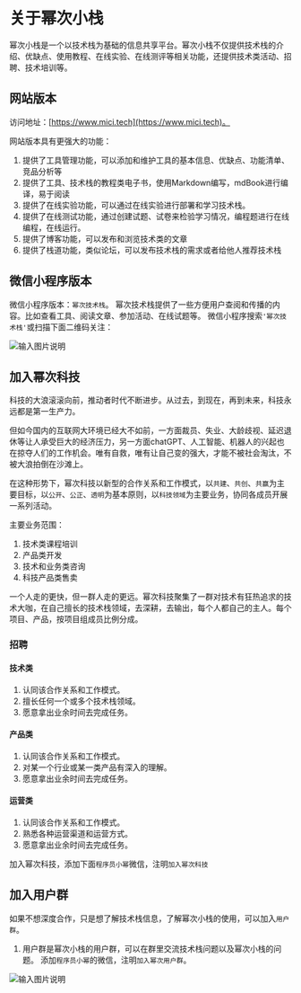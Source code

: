 # 关于幂次小栈

幂次小栈是一个以技术栈为基础的信息共享平台。幂次小栈不仅提供技术栈的介绍、优缺点、使用教程、在线实验、在线测评等相关功能，还提供技术类活动、招聘、技术培训等。

## 网站版本
访问地址：[https://www.mici.tech](https://www.mici.tech)。  

网站版本具有更强大的功能：
1. 提供了工具管理功能，可以添加和维护工具的基本信息、优缺点、功能清单、竞品分析等
2. 提供了工具、技术栈的教程类电子书，使用Markdown编写，mdBook进行编译，易于阅读
3. 提供了在线实验功能，可以通过在线实验进行部署和学习技术栈。
4. 提供了在线测试功能，通过创建试题、试卷来检验学习情况，编程题进行在线编程，在线运行。
5. 提供了博客功能，可以发布和浏览技术类的文章
6. 提供了栈道功能，类似论坛，可以发布技术栈的需求或者给他人推荐技术栈

## 微信小程序版本
微信小程序版本：`幂次技术栈`。
幂次技术栈提供了一些方便用户查阅和传播的内容。比如查看工具、阅读文章、参加活动、在线试题等。
微信小程序搜索`'幂次技术栈'`或扫描下面二维码关注：

![输入图片说明](../images/mici-mp.jpg)

## 加入幂次科技
科技的大浪滚滚向前，推动者时代不断进步。从过去，到现在，再到未来，科技永远都是第一生产力。

但如今国内的互联网大环境已经大不如前，一方面裁员、失业、大龄歧视、延迟退休等让人承受巨大的经济压力，另一方面chatGPT、人工智能、机器人的兴起也在掠夺人们的工作机会。唯有自救，唯有让自己变的强大，才能不被社会淘汰，不被大浪拍倒在沙滩上。

在这种形势下，幂次科技以新型的合作关系和工作模式，以`共建`、`共创`、`共赢`为主要目标，以`公开`、`公正`、`透明`为基本原则，以`科技领域`为主要业务，协同各成员开展一系列活动。

主要业务范围：
1. 技术类课程培训
2. 产品类开发
3. 技术和业务类咨询
4. 科技产品类售卖

一个人走的更快，但一群人走的更远。幂次科技聚集了一群对技术有狂热追求的技术大咖，在自己擅长的技术栈领域，去深耕，去输出，每个人都自己的主人。每个项目、产品，按项目组成员比例分成。

### 招聘

#### 技术类
1. 认同该合作关系和工作模式。
2. 擅长任何一个或多个技术栈领域。
3. 愿意拿出业余时间去完成任务。

#### 产品类
1. 认同该合作关系和工作模式。
2. 对某一个行业或某一类产品有深入的理解。
3. 愿意拿出业余时间去完成任务。

#### 运营类
1. 认同该合作关系和工作模式。
2. 熟悉各种运营渠道和运营方式。
3. 愿意拿出业余时间去完成任务。


加入幂次科技，添加下面`程序员小幂`微信，注明`加入幂次科技`

## 加入用户群

如果不想深度合作，只是想了解技术栈信息，了解幂次小栈的使用，可以加入`用户群`。
1. 用户群是幂次小栈的用户群，可以在群里交流技术栈问题以及幂次小栈的问题。
添加`程序员小幂`的微信，注明`加入幂次用户群`。

![输入图片说明](../images/chengxuyuan_mi.jpg)



